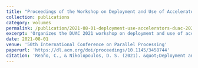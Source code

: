 ```yaml
---
title: "Proceedings of the Workshop on Deployment and Use of Accelerators (DUAC)"
collection: publications
category: volumes
permalink: /publication/2021-08-01-deployment-use-accelerators-duac-2021
excerpt: 'Organizes the DUAC 2021 workshop on deployment and use of accelerators in high performance computing environments.'
date: 2021-08-01
venue: '50th International Conference on Parallel Processing'
paperurl: 'https://dl.acm.org/doi/proceedings/10.1145/3458744'
citation: 'Reaño, C., & Nikolopoulos, D. S. (2021). &quot;Deployment and Use of Accelerators (DUAC 2021).&quot; In <i>50th International Conference on Parallel Processing</i>. Association for Computing Machinery.'
---
```

